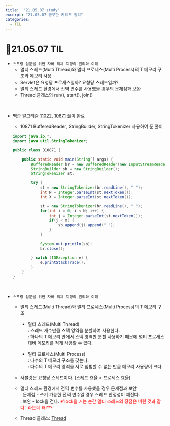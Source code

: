 ```yaml
---
title:  "21.05.07 study"
excerpt: "21.05.07 공부한 키워드 정리"
categories:
  - TIL
---
```



# 📝21.05.07 TIL
+ `스프링 입문을 위한 자바 객체 지향의 원리와 이해`
  + 멀티 스레드(Multi Thread)와 멀티 프로세스(Multi Process)의 T 메모리 구조와 메모리 사용
  + Servlet은 요청당 프로세스일까? 요청당 스레드일까?
  + 멀티 스레드 환경에서 전역 변수를 사용했을 경우의 문제점과 보완
  + Thread 클래스의 run(), start(), join()

<br />

+ 백준 알고리즘 [11022](https://www.acmicpc.net/problem/11022), [10871](https://www.acmicpc.net/problem/10871) 풀이 완료

  + 10871  BufferedReader, StringBuilder, StringTokenizer 사용하여 푼 풀이<br />

  ```java
  import java.io.*;
  import java.util.StringTokenizer;

  public class B10871 {

      public static void main(String[] args) {
          BufferedReader br = new BufferedReader(new InputStreamReader(System.in));
          StringBuilder sb = new StringBuilder();
          StringTokenizer st;

          try {
              st = new StringTokenizer(br.readLine(), " ");
              int N = Integer.parseInt(st.nextToken());
              int X = Integer.parseInt(st.nextToken());

              st = new StringTokenizer(br.readLine(), " ");
              for(int i = 0; i < N; i++) {
                  int j = Integer.parseInt(st.nextToken());
                  if(j < X) {
                      sb.append(j).append(" ");
                  }
              }

              System.out.println(sb);
              br.close();

          } catch (IOException e) {
              e.printStackTrace();
          }
      }
  }
  ```

<br />

+ `스프링 입문을 위한 자바 객체 지향의 원리와 이해`
  + 멀티 스레드(Multi Thread)와 멀티 프로세스(Multi Process)의 T 메모리 구조<br />
    + 멀티 스레드(Multi Thread)<br />
    : 스레드 개수만큼 스택 영역을 분할하여 사용한다.<br />
    : 하나의 T 메모리 안에서 스택 영역만 분할 사용하기 때문에 멀티 프로세스 대비 메모리를 적게 사용할 수 있다.<br />

    + 멀티 프로세스(Multi Process)<br />
    : 다수의 T 메모리 구조를 갖는다.<br />
    : 다수의 T 메모리 영역을 서로 침범할 수 없는 만큼 메모리 사용량이 크다.<br />

  + 서블릿은 요청당 스레드이다. (스레드 효율 > 프로세스 효율)<br />

  + 멀티 스레드 환경에서 전역 변수를 사용했을 경우 문제점과 보안<br />
    : 문제점 - 쓰기 가능한 전역 변수일 경우 스레드 안정성이 깨진다.<br />
    : 보완 - lock을 건다.
      <span style="color: red;">※'lock을 거는 순간 멀티 스레드의 장점은 버린 것과 같다.' 라는데 왜???</span><br/>

  + Thread 클래스: [Thread](https://wikidocs.net/230)
